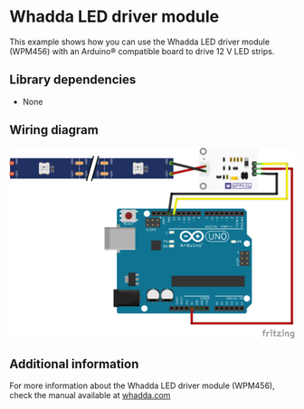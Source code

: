 # Whadda LED driver module
This example shows how you can use the Whadda LED driver module (WPM456) with an Arduino® compatible board to drive 12 V LED strips.

## Library dependencies
* None

## Wiring diagram
![](./wiring_diagram_bb.png)

## Additional information
  For more information about the Whadda LED driver module (WPM456), check the manual available at [whadda.com](https://whadda.com)
